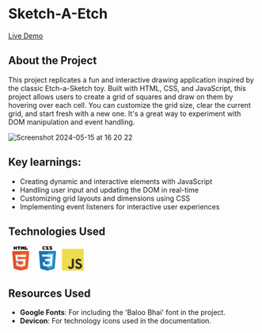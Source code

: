 
# Sketch-A-Etch
<a href="https://etch-a-sketch-am.netlify.app/">Live Demo </a>

## About the Project

This project replicates a fun and interactive drawing application inspired by the classic Etch-a-Sketch toy. Built with HTML, CSS, and JavaScript, this project allows users to create a grid of squares and draw on them by hovering over each cell. You can customize the grid size, clear the current grid, and start fresh with a new one. It's a great way to experiment with DOM manipulation and event handling.

<img width="350" alt="Screenshot 2024-05-15 at 16 20 22" src="https://github.com/adammmusial/project-sketch/assets/95377932/c978b52d-32eb-4164-b380-a10e020dfe40">

## Key learnings:
- Creating dynamic and interactive elements with JavaScript
- Handling user input and updating the DOM in real-time
- Customizing grid layouts and dimensions using CSS
- Implementing event listeners for interactive user experiences

## Technologies Used
<img src="https://github.com/devicons/devicon/blob/master/icons/html5/html5-original-wordmark.svg" width="50"> <img src="https://github.com/devicons/devicon/blob/master/icons/css3/css3-original-wordmark.svg" width="50"> <img src="https://github.com/devicons/devicon/blob/master/icons/javascript/javascript-original.svg" width="45">

## Resources Used
- **Google Fonts**: For including the 'Baloo Bhai' font in the project.
- **Devicon**: For technology icons used in the documentation.
